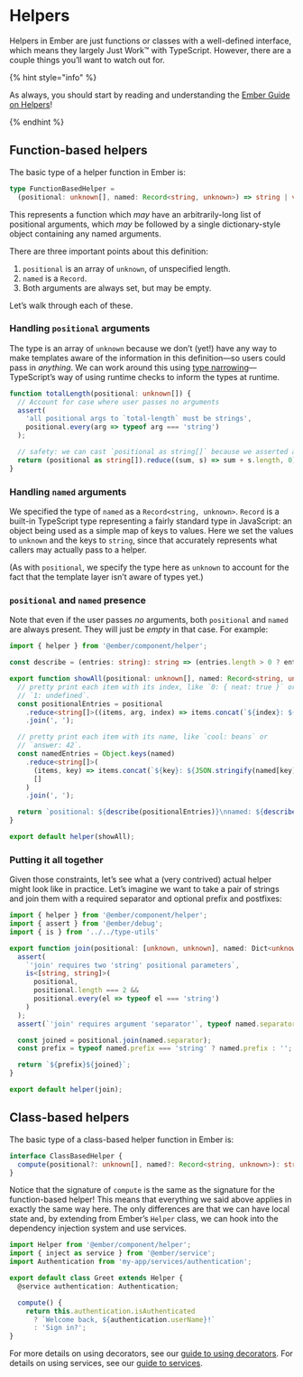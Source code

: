 # Helpers

Helpers in Ember are just functions or classes with a well-defined interface, which means they largely Just Work™ with TypeScript. However, there are a couple things you’ll want to watch out for.

{% hint style="info" %}

As always, you should start by reading and understanding the [Ember Guide on Helpers][guide]!

[guide]: https://guides.emberjs.com/release/templates/writing-helpers/

{% endhint %}


## Function-based helpers

The basic type of a helper function in Ember is:

```ts
type FunctionBasedHelper =
  (positional: unknown[], named: Record<string, unknown>) => string | void;
```

This represents a function which *may* have an arbitrarily-long list of positional arguments, which *may* be followed by a single dictionary-style object containing any named arguments.

There are three important points about this definition:

1. `positional` is an array of `unknown`, of unspecified length.
2. `named` is a `Record`.
3. Both arguments are always set, but may be empty.

Let’s walk through each of these.

### Handling `positional` arguments

The type is an array of `unknown` because we don’t (yet!) have any way to make templates aware of the information in this definition—so users could pass in *anything*. We can work around this using [type narrowing]—TypeScript’s way of using runtime checks to inform the types at runtime.

[type narrowing]: https://microsoft.github.io/TypeScript-New-Handbook/chapters/narrowing/

```ts
function totalLength(positional: unknown[]) {
  // Account for case where user passes no arguments
  assert(
    'all positional args to `total-length` must be strings',
    positional.every(arg => typeof arg === 'string')
  );

  // safety: we can cast `positional as string[]` because we asserted above
  return (positional as string[]).reduce((sum, s) => sum + s.length, 0);
}
```

### Handling `named` arguments

We specified the type of `named` as a `Record<string, unknown>`. `Record` is a built-in TypeScript type representing a fairly standard type in JavaScript: an object being used as a simple map of keys to values. Here we set the values to `unknown` and the keys to `string`, since that accurately represents what callers may actually pass to a helper.

(As with `positional`, we specify the type here as `unknown` to account for the fact that the template layer isn’t aware of types yet.)

### `positional` and `named` presence

Note that even if the user passes *no* arguments, both `positional` and `named` are always present. They will just be *empty* in that case. For example:

```ts
import { helper } from '@ember/component/helper';

const describe = (entries: string): string => (entries.length > 0 ? entries : '(none)');

export function showAll(positional: unknown[], named: Record<string, unknown>) {
  // pretty print each item with its index, like `0: { neat: true }` or
  // `1: undefined`.
  const positionalEntries = positional
    .reduce<string[]>((items, arg, index) => items.concat(`${index}: ${JSON.stringify(arg)}`), [])
    .join(', ');

  // pretty print each item with its name, like `cool: beans` or
  // `answer: 42`.
  const namedEntries = Object.keys(named)
    .reduce<string[]>(
      (items, key) => items.concat(`${key}: ${JSON.stringify(named[key], undefined, 2)}`),
      []
    )
    .join(', ');

  return `positional: ${describe(positionalEntries)}\nnamed: ${describe(namedEntries)}`;
}

export default helper(showAll);
```

### Putting it all together

Given those constraints, let’s see what a (very contrived) actual helper might look like in practice.  Let’s imagine we want to take a pair of strings and join them with a required separator and optional prefix and postfixes:

```ts
import { helper } from '@ember/component/helper';
import { assert } from '@ember/debug';
import { is } from '../../type-utils'

export function join(positional: [unknown, unknown], named: Dict<unknown>) {
  assert(
    `'join' requires two 'string' positional parameters`,
    is<[string, string]>(
      positional,
      positional.length === 2 &&
      positional.every(el => typeof el === 'string')
    )
  );
  assert(`'join' requires argument 'separator'`, typeof named.separator === 'string');

  const joined = positional.join(named.separator);
  const prefix = typeof named.prefix === 'string' ? named.prefix : '';

  return `${prefix}${joined}`;
}

export default helper(join);
```

## Class-based helpers

The basic type of a class-based helper function in Ember is:

```ts
interface ClassBasedHelper {
  compute(positional?: unknown[], named?: Record<string, unknown>): string | void;
}
```

Notice that the signature of `compute` is the same as the signature for the function-based helper! This means that everything we said above applies in exactly the same way here. The only differences are that we can have local state and, by extending from Ember’s `Helper` class, we can hook into the dependency injection system and use services.

```ts
import Helper from '@ember/component/helper';
import { inject as service } from '@ember/service';
import Authentication from 'my-app/services/authentication';

export default class Greet extends Helper {
  @service authentication: Authentication;

  compute() {
    return this.authentication.isAuthenticated
      ? `Welcome back, ${authentication.userName}!`
      : 'Sign in?';
}
```

For more details on using decorators, see our [guide to using decorators][decorators]. For details on using services, see our [guide to services][services].

[decorators]: (../ts/decorators/)
[services]: (./services/)
